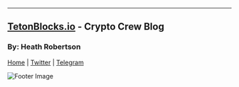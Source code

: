 

---
## [TetonBlocks.io](https://tetonblocks.io) - Crypto Crew Blog
### By: Heath Robertson


[Home](./index.md) | [Twitter](https://twitter.com/TetonBlocks) | [Telegram](https://t.me/TetonPool)


![Footer Image](./assets/images/tetonblocks-footer.jpg)



